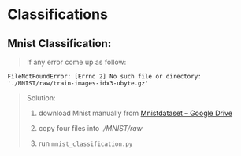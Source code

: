 # Classifications

## Mnist Classification:

> If any error come up as follow:

```
FileNotFoundError: [Errno 2] No such file or directory: './MNIST/raw/train-images-idx3-ubyte.gz'
```

> Solution:
> 
> 1.  download Mnist manually from [Mnistdataset – Google Drive](https://drive.google.com/drive/folders/1qSWC5zw-CtF7sGOPbGo-BlsCenl1-poO?usp=sharing)
> 
> 2. copy four files into *./MNIST/raw*
> 
> 3. run `mnist_classification.py`




